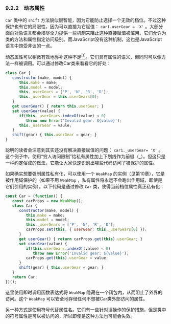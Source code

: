 ### 9.2.2　动态属性

`Car` 类中的 `shift` 方法貌似很智能，因为它能防止选择一个无效的档位。不过这种保护也有它的局限性，因为可以直接为它赋值： `car1.userGear = 'X'` 。大部分面向对象语言都会竭尽全力提供一些机制来阻止这种直接赋值被滥用，它们允许为类的方法和属性指定访问级别。而JavaScript没有这种机制，这也是JavaScript语言中饱受非议的一点。

动态属性可以稍微有效地弥补这种不足<a class="my_markdown" href="['#anchor91']"><sup class="my_markdown">[1]</sup></a>。它们具有属性的语义，但同时可以像方法一样被调用。可以通过修改Car类来看看它的好处：

```javascript
class Car {
   constructor(make, model) {
      this.make = make;
      this.model = model;
      this._userGears = ['P', 'N', 'R', 'D'];
      this._userGear = this.userGears[0];
   }
   get userGear() { return this.userGear; }
   set userGear(value) {
      if(this._userGears.indexOf(value) < 0)
         throw new Error('Invalid gear: ${value}');
      this._userGear = vaule;
   }
   shift(gear) { this.userGear = gear; }
}
```

聪明的读者会注意到其实还没有解决直接赋值的问题： `car1._userGear= 'X'` 。这个例子中，使用“穷人访问限制”给私有属性加上下划线作为前缀（_）。但这只是一种约定俗成的做法，它能让大家快速识别出哪些代码访问了被保护的属性。

如果确实想要强制属性私有化，可以使用一个 `WeakMap` 的实例（见第10章），它是被作用域保护的（如果不用 `WeakMap` ，私有属性将永远不会跑出作用域，即使是它们引用的实例）。以下代码是通过修改 `Car` 类，使得当前档位属性真正私有化：

```javascript
const Car = (function() {
   const carProps = new WeakMap();
   class Car {
      constructor(make, model) {
         this.make = make;
         this.model = model;
         this._userGears = ['P', 'N', 'R', 'D'];
         carProps.set(this, { userGear: this._userGears[0] });
      }
      get userGear() { return carProps.get(this).userGear; }
      set userGear(value) {
         if(this.userGears.indexOf(value) < 0)
            throw new Error('Invalid gear: ${value}');
         carProps.get(this).userGear = value;
      }
      shift(gear) { this.userGear = gear; }
   }
   return Car;
})();
```

这里使用即时调用函数表达式将 `WeakMap` 隐藏在一个闭包内，从而阻止了外界的访问。这个 `WeakMap` 可以安全地存储任何不想被Car类外部访问的属性。

另一种方式是使用符号代替属性名。它们有一些针对误操作的保护措施，但是类中的符号属性是可以被访问的，所以即使是这种方法也可能会失效。

